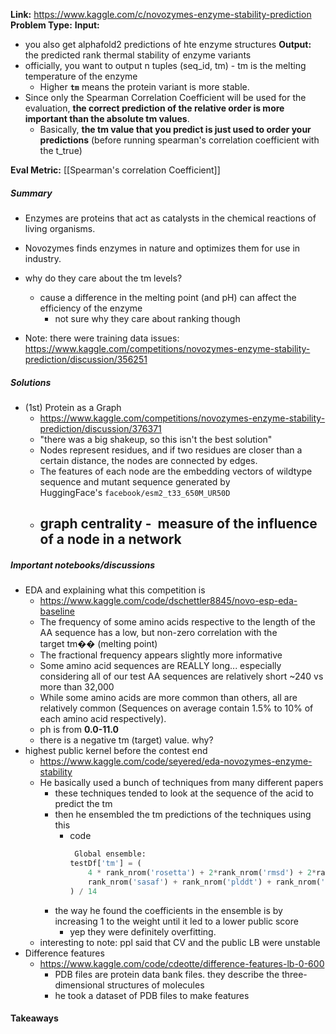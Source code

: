 **Link:** https://www.kaggle.com/c/novozymes-enzyme-stability-prediction
**Problem Type:** 
**Input:** 
- you also get alphafold2 predictions of hte enzyme structures
**Output:** the predicted rank thermal stability of enzyme variants
- officially, you want to output n tuples (seq_id, tm) - tm is the melting temperature of the enzyme
	- Higher **`tm`** means the protein variant is more stable.
- Since only the Spearman Correlation Coefficient will be used for the evaluation, **the correct prediction of the relative order is more important than the absolute tm values**.
	- Basically, **the tm value that you predict is just used to order your predictions** (before running spearman's correlation coefficient with the t_true)

**Eval Metric:** [[Spearman's correlation Coefficient]]
##### Summary
- Enzymes are proteins that act as catalysts in the chemical reactions of living organisms.
- Novozymes finds enzymes in nature and optimizes them for use in industry.
- why do they care about the tm levels?
	- cause a difference in the melting point (and pH) can affect the efficiency of the enzyme
		- not sure why they care about ranking though

- Note: there were training data issues: https://www.kaggle.com/competitions/novozymes-enzyme-stability-prediction/discussion/356251
##### Solutions
- (1st) Protein as a Graph
	- https://www.kaggle.com/competitions/novozymes-enzyme-stability-prediction/discussion/376371
	- "there was a big shakeup, so this isn't the best solution"
	- Nodes represent residues, and if two residues are closer than a certain distance, the nodes are connected by edges.
	- The features of each node are the embedding vectors of wildtype sequence and mutant sequence generated by HuggingFace's `facebook/esm2_t33_650M_UR50D`
	- graph centrality -  measure of the influence of a node in a network
		- 

##### Important notebooks/discussions
- EDA and explaining what this competition is
	- https://www.kaggle.com/code/dschettler8845/novo-esp-eda-baseline
	- The frequency of some amino acids respective to the length of the AA sequence has a low, but non-zero correlation with the target tm�� (melting point)
    - The fractional frequency appears slightly more informative
	- Some amino acid sequences are REALLY long... especially considering all of our test AA sequences are relatively short ~240 vs more than 32,000
	- While some amino acids are more common than others, all are relatively common (Sequences on average contain 1.5% to 10% of each amino acid respectively).
	- ph is from **0.0-11.0**
	- there is a negative tm (target) value. why?
- highest public kernel before the contest end
	- https://www.kaggle.com/code/seyered/eda-novozymes-enzyme-stability
	- He basically used a bunch of techniques from many different papers
		- these techniques tended to look at the sequence of the acid to predict the tm
		- then he ensembled the tm predictions of the techniques using this
			- code
				```python
				 Global ensemble:
				testDf['tm'] = (
				    4 * rank_nrom('rosetta') + 2*rank_nrom('rmsd') + 2*rank_nrom('thermonet') + 2*rank_nrom('plddtdiff') +\
				    rank_nrom('sasaf') + rank_nrom('plddt') + rank_nrom('demask') + rank_nrom('ddG') + rank_nrom('blosum')
				) / 14
				```
		- the way he found the coefficients in the ensemble is by increasing 1 to the weight until it led to a lower public score
			- yep they were definitely overfitting.
	- interesting to note: ppl said that CV and the public LB were unstable
- Difference features
	- https://www.kaggle.com/code/cdeotte/difference-features-lb-0-600
		- PDB files are protein data bank files. they describe the three-dimensional structures of molecules
		- he took a dataset of PDB files to make features
#### Takeaways